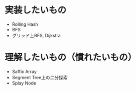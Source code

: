 # 実装したいもの
- Rolling Hash
- BFS
- グリッド上BFS, Dijkstra

# 理解したいもの（慣れたいもの）
- Saffix Array
- Segment Tree上の二分探索
- Splay Node